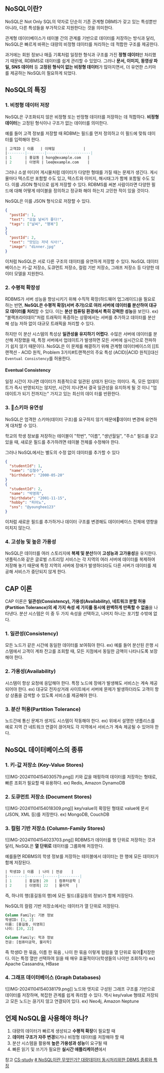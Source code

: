 
## NoSQL이란?
NoSQL은 Not Only SQL의 약자로 단순히 기존 관계형 DBMS가 갖고 있는 특성뿐만 아니라, 다른 특성들을 부가적으로 지원한다는 것을 의미한다.

관계형 데이터베이스가 테이블 간의 관계를 기반으로 데이터를 저장하는 방식과 달리, NoSQL은 빠르게 바뀌는 대량의 비정형 데이터를 처리하는 데 적합한 구조를 제공한다.

과거에는 회원 정보나 매출 기록처럼 일정한 형식과 구조를 가진 **정형 데이터**만 처리했기 때문에, RDBMS로 데이터를 쉽게 관리할 수 있었다. 그러나 **문서, 이미지, 동영상 파일, SNS 데이터** 등 **고정된 형식이 없는 비정형 데이터**가 많아지면서, 더 유연한 스키마를 제공하는 NoSQL이 필요하게 되었다.


## NoSQL의 특징
### 1. 비정형 데이터 저장
NoSQL은 구조화되지 않은 비정형 또는 반정형 데이터를 저장하는 데 적합하다. **비정형 데이터**는 고정된 형식이나 구조가 없는 데이터를 의미한다.

예를 들어 고객 정보를 저장할 때 RDBM는 필드를 먼저 정의하고 이 필드에 맞춰 데이터를 입력해야 한다.
```sql
| 고객ID | 이름   | 이메일             |
|--------|--------|--------------------|
| 1      | 홍길동 | hong@example.com   |
| 2      | 이영희 | lee@example.com    |
```

그러나 소셜 미디어 게시물처럼 데이터가 다양한 형태를 가질 때는 문제가 생긴다. 게시물마다 텍스트만 포함할 수도 있고, 텍스트와 이미지, 해시태그가 함께 포함될 수도 있다. 이를 JSON 형식으로 쉽게 저장할 수 있다.
RDBMS를 써본 사람이라면 다양한 필드에 대해 어떻게 테이블을 정의하고 정규화 해야 하는지 고민한 적이 있을 것이다.

NoSQL은 이를 JSON 형식으로 저장할 수 있다.
```json
{
  "postId": 1,
  "text": "오늘 날씨가 좋다!",
  "tags": ["날씨", "행복"]
}
{
  "postId": 2,
  "text": "맛있는 저녁 식사!",
  "image": "dinner.jpg"
}
```

이처럼 NoSQL은 서로 다른 구조의 데이터를 유연하게 저장할 수 있다. 
NoSQL 데이터베이스는 키-값 저장소, 도큐먼트 저장소, 컬럼 기반 저장소, 그래프 저장소 등 다양한 데이터 모델을 지원한다.

### 2. 수평적 확장성
RDBMS가 서버 성능을 향상시키기 위해 수직적 확장(하드웨어 업그레이드)을 필요로 하는 반면,
**NoSQL은 수평적 확장(서버 추가)으로 여러 서버에 데이터를 분산하여 대규모 데이터를 처리**할 수 있다.
이는 **분산 컴퓨팅 환경에서 특히 강력한 성능**을 보인다.
ex) "블랙프라이데이"처럼 트래픽이 폭증하는 상황에서는 서버를 추가하고 데이터를 분산해 성능 저하 없이 대규모 트래픽을 처리할 수 있다.

하지만 이 분산 시스템의 특성상 **일관성을 유지하기 어렵다**. 수많은 서버에 데이터를 분산해 저장했을 때, 특정 서버에서 업데이트가 발생하면 모든 서버에 실시간으로 전파하기 쉽지 않기 때문이다. 
NoSQL은 이 문제를 해결하기 위해 관계형 데이터베이스의 [[트랜잭션 - ACID 원칙, Problem 3가지#트랜잭션의 주요 특성 (ACID)|ACID 원칙]]대신 `Eventual Consistency`를 허용한다.
#### Eventual Consistency
일정 시간이 지나면 데이터가 최종적으로 일관된 상태가 된다는 의미다. 즉, 모든 업데이트가 즉시 반영되지는 않지만, 시간이 지나면서 결국 일관성을 유지하게 될 것 이니 "업데이트가 되기 전까지는" 가지고 있는 최신의 데이
터를 반환한다.

### 3. 스키마 유연성
NoSQL은 엄격한 스키마(데이터 구조)를 요구하지 않기 때문에데이터 변경에 유연하게 대처할 수 있다.

학교의 학생 정보를 저장하는 테이블이 "학번", "이름", "생년월일", "주소" 필드를 갖고 있을 때, 새로운 필드를 추가하려면 테이블 전체를 수정해야 한다.

그러나 NoSQL에서는 별도의 수정 없이 데이터를 추가할 수 있다
```json
{
  "studentId": 1,
  "name": "김철수",
  "birthdate": "2000-05-20"
}
{
  "studentId": 2,
  "name": "박영희",
  "birthdate": "2001-11-15",
  "hobby": "피아노",
  "sns": "@younghee123"
}
```

이처럼 새로운 필드를 추가하거나 데이터 구조를 변경해도 데이터베이스 전체에 영향을 미치지 않는다.


### 4. 고성능 및 높은 가용성
NoSQL은 데이터를 여러 스토리지에 **복제 및 분산**하여 **고성능과 고가용성**을 유지한다.
넷플릭스와 같은 글로벌 스트리밍 서비스는 각 지역의 여러 서버에 데이터를 복제하여 저장해 놓기 때문에 특정 지역의 서버에 장애가 발생하더라도 다른 서버가 데이터를 제공해 서비스가 중단되지 않게 한다.


## CAP 이론
CAP 이론은 **일관성(Consistency), 가용성(Availability), 네트워크 분할 허용(Partition Tolerance)의 세 가지 속성 세 가지를 동시에 완벽하게 만족할 수 없음**을 나타낸다. 
분산 시스템은 이 중 두 가지 속성을 선택하고, 나머지 하나는 포기할 수밖에 없다.

### 1. 일관성(Consistency)
모든 노드가 같은 시간에 동일한 데이터를 보여줘야 한다.
ex) 예를 들어 분산된 은행 시스템에서 고객이 계좌 잔고를 조회할 때, 모든 지점에서 동일한 금액이 나타나도록 보장해야 한다.

### 2. 가용성(Availability)
시스템이 항상 요청에 응답해야 한다. 특정 노드에 장애가 발생해도 서비스는 계속 제공되어야 한다.
ex) 대규모 전자상거래 사이트에서 서버에 문제가 발생하더라도 고객이 항상 상품을 검색할 수 있도록 서비스를 제공해야 한다.

### 3. 분산 허용(Partition Tolerance)
노드간에 통신 문제가 생겨도 시스템이 작동해야 한다.
ex) 위에서 설명한 넷플리스를 예로 지역 간 네트워크 연결이 끊어져도 각 지역에서 서비스가 계속 제공될 수 있어야 한다.



## NoSQL 데이터베이스의 종류
### 1. 키-값 저장소 (Key-Value Stores)
![[IMG-20241104154030579.png]]
키와 값을 매핑하여 데이터를 저장하는 형태로, 빠른 조회가 필요할 때 유용하다.
ex) Redis, Amazon DynamoDB

### 2. 도큐먼트 저장소 (Document Stores)
![[IMG-20241104154018309.png]]
 key/value의 확장된 형태로 value에 문서(JSON, XML 등)를 저장한다.
 ex) MongoDB, CouchDB

### 3. 컬럼 기반 저장소 (Column-Family Stores)
![[IMG-20241104154023703.png]]
RDBMS가 데이터를 행 단위로 저장하는 것과 달리, NoSQL은 **열 단위로** 데이터를 그룹화해 저장한다.

예를들면 RDBMS의 학생 정보를 저장하는 테이블에서 데이터는 한 행에 모든 데이터가 함께 저장된다.
```sql
| 학생ID | 이름  | 나이 | 전공    |
|--------|-------|------|---------|
| 1      | 홍길동| 20   | 컴퓨터공학 |
| 2      | 이영희| 22   | 물리학   |
```
즉, 하나의 행(홍길동의 행)에 모든 필드(홍길동의 정보)가 함께 저장된다.

NoSQL의 컬럼 기반 저장소에서는 데이터가 열 단위로 저장된다.
```sql
Column Family: 기본 정보
학생ID: [1, 2]
이름: [홍길동, 이영희]
나이: [20, 22]

Column Family: 학과 정보
전공: [컴퓨터공학, 물리학]
```
즉 학생ID 한 묶음, 이름 한 묶음 , 나이 한 묶음 이렇게 컬럼을 열 단위로 묶어저장한다.
이는 특정 열만 선택하여 읽을 때 매우 효율적이다(학생들의 나이만 조회하기)
ex) Apache Cassandra, HBase

### 4. 그래프 데이터베이스 (Graph Databases)

![[IMG-20241104154038179.png]]
노드와 엣지로 구성된 그래프 구조를 기반으로 데이터를 저장하며, 복잡한 관계를 쉽게 쿼리할 수 있다.
역시 key/value 형태로 저장되고 모든 노드는 끊기지 않고 연결되어 있다.
ex) Neo4j, Amazon Neptune



## 언제 NoSQL을 사용해야 하나?

1. 대량의 데이터가 빠르게 생성되고 **수평적 확장**이 필요할 때
2. **데이터 구조가 자주 변경**되거나 비정형 데이터를 저장해야 할 때
3. 분산 시스템을 활용해 **높은 가용성과 성능**이 요구될 때
4. 빠른 읽기 및 쓰기가 필요한 **실시간 애플리케이션**에서





참고
[CS-study](https://github.com/Seogeurim/CS-study/tree/main)
[# NoSQL이란 무엇인가? 대량데이터 동시처리위한 DBMS 종류와 특징](https://www.samsungsds.com/kr/insights/1232564_4627.html)